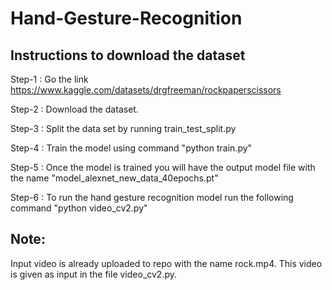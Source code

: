 # Hand-Gesture-Recognition

  ## Instructions to download the dataset
 
 Step-1 : Go the link https://www.kaggle.com/datasets/drgfreeman/rockpaperscissors 
  
 Step-2 : Download the dataset.
 
 Step-3 : Split the data set by running train_test_split.py
 
 Step-4 : Train the model using command "python train.py"
 
 Step-5 : Once the model is trained you will have the output model file with the name "model_alexnet_new_data_40epochs.pt"
 
 Step-6 : To run the hand gesture recognition model run the following command "python video_cv2.py"
 
 
 ## Note:
 
 Input video is already uploaded to repo with the name rock.mp4. This video is given as input in the file video_cv2.py.
 
